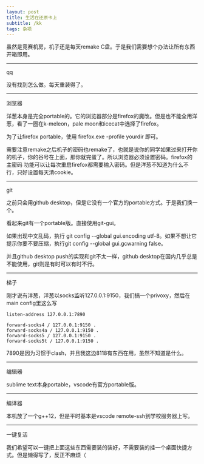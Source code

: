 ```yaml
---
layout: post
title: 生活在还原卡上
subtitle: /kk
tags: 杂项
---
```


虽然是竞赛机房，机子还是每天remake C盘。于是我们需要想个办法让所有东西开箱即用。

-----

qq

没有找到怎么做。每天重装得了。

-----

浏览器

洋葱本身是完全portable的。它的浏览器部分是firefox的魔改。但是也不能全用洋葱，看了一圈在k-meleon，pale moon和icecat中选择了firefox。

为了让firefox portable，使用 firefox.exe -profile yourdir 即可。

需要注意remake之后机子的密码也remake了，也就是说你的同学如果过来打开你的机子，你的谷号在上面，那你就完蛋了。所以浏览器必须设置密码。firefox的 主密码 功能可以让每次重启firefox都需要输入密码。但是洋葱不知道为什么不行，只好设置每天清cookie。

-----

git

之前只会用github desktop，但是它没有一个官方的portable方式。于是我们换一个。

看起来git有一个portable版。直接使用git-gui。

如果出现中文乱码，执行 git config --global gui.encoding utf-8。如果不想让它提示你要不要压缩，执行git config --global gui.gcwarning false。

并且github desktop push的实现和git不太一样，github desktop在国内几乎总是不能使用，git则是有时可以有时不行。

-----

梯子

刚才说有洋葱，洋葱以socks监听127.0.0.1:9150，我们搞一个privoxy，然后在main config里这么写

```
listen-address 127.0.0.1:7890

forward-socks4 / 127.0.0.1:9150 .
forward-socks4a / 127.0.0.1:9150 .
forward-socks5 / 127.0.0.1:9150 .
forward-socks5t / 127.0.0.1:9150 .

```

7890是因为习惯于clash，并且我这边8118有东西在用，虽然不知道是什么。

-----

编辑器

sublime text本身portable，vscode有官方portable版。

-----

编译器

本机放了一个g++12，但是平时基本是vscode remote-ssh到学校服务器上写。

-----

一键复活

我们希望可以一键把上面这些东西需要装的装好，不需要装的挂一个桌面快捷方式。但是懒得写了，反正不麻烦（